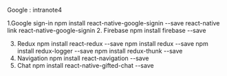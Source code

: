 Google : intranote4

1.Google sign-in
    npm install react-native-google-signin --save
    react-native link react-native-google-signin
2. Firebase 
    npm install firebase --save

3. Redux 
     npm install react-redux --save
     npm install redux --save
     npm install redux-logger --save
     npm install redux-thunk --save
4. Navigation 
     npm install react-navigation --save
5. Chat 
    npm install react-native-gifted-chat --save